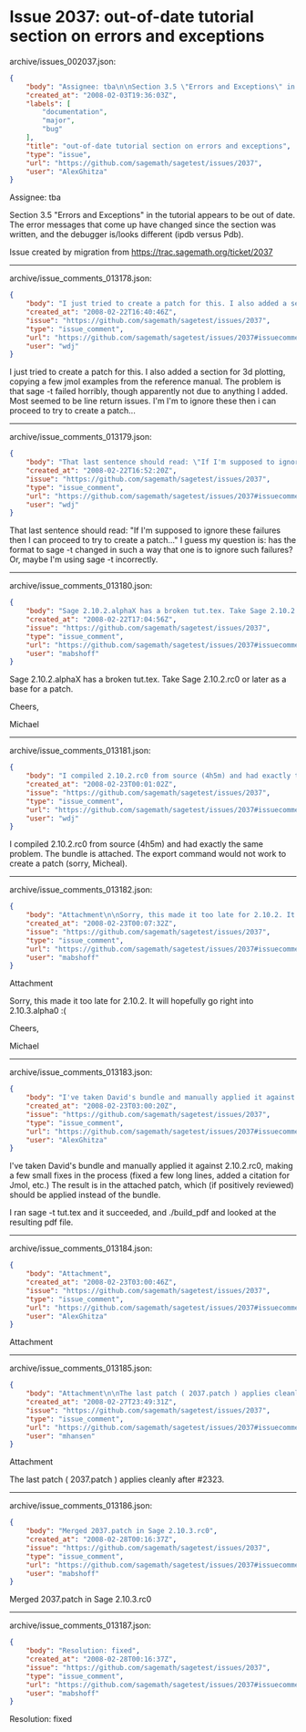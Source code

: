 # Issue 2037: out-of-date tutorial section on errors and exceptions

archive/issues_002037.json:
```json
{
    "body": "Assignee: tba\n\nSection 3.5 \"Errors and Exceptions\" in the tutorial appears to be out of date.  The error messages that come up have changed since the section was written, and the debugger is/looks different (ipdb versus Pdb).\n\n\nIssue created by migration from https://trac.sagemath.org/ticket/2037\n\n",
    "created_at": "2008-02-03T19:36:03Z",
    "labels": [
        "documentation",
        "major",
        "bug"
    ],
    "title": "out-of-date tutorial section on errors and exceptions",
    "type": "issue",
    "url": "https://github.com/sagemath/sagetest/issues/2037",
    "user": "AlexGhitza"
}
```
Assignee: tba

Section 3.5 "Errors and Exceptions" in the tutorial appears to be out of date.  The error messages that come up have changed since the section was written, and the debugger is/looks different (ipdb versus Pdb).


Issue created by migration from https://trac.sagemath.org/ticket/2037





---

archive/issue_comments_013178.json:
```json
{
    "body": "I just tried to create a patch for this. I also added a section for 3d plotting, copying a few jmol examples from the reference manual. The problem is that sage -t failed horribly, though apparently not due to anything I added. Most seemed to be line return issues. I'm I'm to ignore these then i can proceed to try to create a patch...",
    "created_at": "2008-02-22T16:40:46Z",
    "issue": "https://github.com/sagemath/sagetest/issues/2037",
    "type": "issue_comment",
    "url": "https://github.com/sagemath/sagetest/issues/2037#issuecomment-13178",
    "user": "wdj"
}
```

I just tried to create a patch for this. I also added a section for 3d plotting, copying a few jmol examples from the reference manual. The problem is that sage -t failed horribly, though apparently not due to anything I added. Most seemed to be line return issues. I'm I'm to ignore these then i can proceed to try to create a patch...



---

archive/issue_comments_013179.json:
```json
{
    "body": "That last sentence should read: \"If I'm supposed to ignore\nthese failures then I can proceed to try to create a patch...\" I guess my\nquestion is: has the format to sage -t changed in such a way that one\nis to ignore such failures? Or, maybe I'm using sage -t incorrectly.",
    "created_at": "2008-02-22T16:52:20Z",
    "issue": "https://github.com/sagemath/sagetest/issues/2037",
    "type": "issue_comment",
    "url": "https://github.com/sagemath/sagetest/issues/2037#issuecomment-13179",
    "user": "wdj"
}
```

That last sentence should read: "If I'm supposed to ignore
these failures then I can proceed to try to create a patch..." I guess my
question is: has the format to sage -t changed in such a way that one
is to ignore such failures? Or, maybe I'm using sage -t incorrectly.



---

archive/issue_comments_013180.json:
```json
{
    "body": "Sage 2.10.2.alphaX has a broken tut.tex. Take Sage 2.10.2.rc0 or later as a base for a patch.\n\nCheers,\n\nMichael",
    "created_at": "2008-02-22T17:04:56Z",
    "issue": "https://github.com/sagemath/sagetest/issues/2037",
    "type": "issue_comment",
    "url": "https://github.com/sagemath/sagetest/issues/2037#issuecomment-13180",
    "user": "mabshoff"
}
```

Sage 2.10.2.alphaX has a broken tut.tex. Take Sage 2.10.2.rc0 or later as a base for a patch.

Cheers,

Michael



---

archive/issue_comments_013181.json:
```json
{
    "body": "I compiled 2.10.2.rc0 from source (4h5m) and had exactly the same problem. The bundle is attached. The export command would not work to create a patch (sorry, Micheal).",
    "created_at": "2008-02-23T00:01:02Z",
    "issue": "https://github.com/sagemath/sagetest/issues/2037",
    "type": "issue_comment",
    "url": "https://github.com/sagemath/sagetest/issues/2037#issuecomment-13181",
    "user": "wdj"
}
```

I compiled 2.10.2.rc0 from source (4h5m) and had exactly the same problem. The bundle is attached. The export command would not work to create a patch (sorry, Micheal).



---

archive/issue_comments_013182.json:
```json
{
    "body": "Attachment\n\nSorry, this made it too late for 2.10.2. It will hopefully go right into 2.10.3.alpha0 :(\n\nCheers,\n\nMichael",
    "created_at": "2008-02-23T00:07:32Z",
    "issue": "https://github.com/sagemath/sagetest/issues/2037",
    "type": "issue_comment",
    "url": "https://github.com/sagemath/sagetest/issues/2037#issuecomment-13182",
    "user": "mabshoff"
}
```

Attachment

Sorry, this made it too late for 2.10.2. It will hopefully go right into 2.10.3.alpha0 :(

Cheers,

Michael



---

archive/issue_comments_013183.json:
```json
{
    "body": "I've taken David's bundle and manually applied it against 2.10.2.rc0, making a few small fixes in the process (fixed a few long lines, added a citation for Jmol, etc.)  The result is in the attached patch, which (if positively reviewed) should be applied instead of the bundle.\n\nI ran sage -t tut.tex and it succeeded, and ./build_pdf and looked at the resulting pdf file.",
    "created_at": "2008-02-23T03:00:20Z",
    "issue": "https://github.com/sagemath/sagetest/issues/2037",
    "type": "issue_comment",
    "url": "https://github.com/sagemath/sagetest/issues/2037#issuecomment-13183",
    "user": "AlexGhitza"
}
```

I've taken David's bundle and manually applied it against 2.10.2.rc0, making a few small fixes in the process (fixed a few long lines, added a citation for Jmol, etc.)  The result is in the attached patch, which (if positively reviewed) should be applied instead of the bundle.

I ran sage -t tut.tex and it succeeded, and ./build_pdf and looked at the resulting pdf file.



---

archive/issue_comments_013184.json:
```json
{
    "body": "Attachment",
    "created_at": "2008-02-23T03:00:46Z",
    "issue": "https://github.com/sagemath/sagetest/issues/2037",
    "type": "issue_comment",
    "url": "https://github.com/sagemath/sagetest/issues/2037#issuecomment-13184",
    "user": "AlexGhitza"
}
```

Attachment



---

archive/issue_comments_013185.json:
```json
{
    "body": "Attachment\n\nThe last patch ( 2037.patch ) applies cleanly after #2323.",
    "created_at": "2008-02-27T23:49:31Z",
    "issue": "https://github.com/sagemath/sagetest/issues/2037",
    "type": "issue_comment",
    "url": "https://github.com/sagemath/sagetest/issues/2037#issuecomment-13185",
    "user": "mhansen"
}
```

Attachment

The last patch ( 2037.patch ) applies cleanly after #2323.



---

archive/issue_comments_013186.json:
```json
{
    "body": "Merged 2037.patch in Sage 2.10.3.rc0",
    "created_at": "2008-02-28T00:16:37Z",
    "issue": "https://github.com/sagemath/sagetest/issues/2037",
    "type": "issue_comment",
    "url": "https://github.com/sagemath/sagetest/issues/2037#issuecomment-13186",
    "user": "mabshoff"
}
```

Merged 2037.patch in Sage 2.10.3.rc0



---

archive/issue_comments_013187.json:
```json
{
    "body": "Resolution: fixed",
    "created_at": "2008-02-28T00:16:37Z",
    "issue": "https://github.com/sagemath/sagetest/issues/2037",
    "type": "issue_comment",
    "url": "https://github.com/sagemath/sagetest/issues/2037#issuecomment-13187",
    "user": "mabshoff"
}
```

Resolution: fixed

